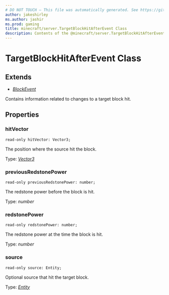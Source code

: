 ```yaml
---
# DO NOT TOUCH — This file was automatically generated. See https://github.com/mojang/minecraftapidocsgenerator to modify descriptions, examples, etc.
author: jakeshirley
ms.author: jashir
ms.prod: gaming
title: minecraft/server.TargetBlockHitAfterEvent Class
description: Contents of the @minecraft/server.TargetBlockHitAfterEvent class.
---
```

# TargetBlockHitAfterEvent Class

## Extends
- [*BlockEvent*](BlockEvent.md)

Contains information related to changes to a target block hit.

## Properties

### **hitVector**
`read-only hitVector: Vector3;`

The position where the source hit the block.

Type: [*Vector3*](Vector3.md)

### **previousRedstonePower**
`read-only previousRedstonePower: number;`

The redstone power before the block is hit.

Type: *number*

### **redstonePower**
`read-only redstonePower: number;`

The redstone power at the time the block is hit.

Type: *number*

### **source**
`read-only source: Entity;`

Optional source that hit the target block.

Type: [*Entity*](Entity.md)

